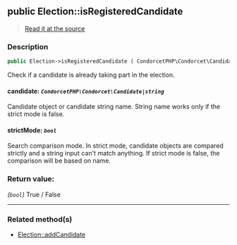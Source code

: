 ## public Election::isRegisteredCandidate

> [Read it at the source](https://github.com/julien-boudry/Condorcet/blob/master/src/ElectionProcess/CandidatesProcess.php#L89)

### Description    

```php
public Election->isRegisteredCandidate ( CondorcetPHP\Condorcet\Candidate|string $candidate [, bool $strictMode = true] ): bool
```

Check if a candidate is already taking part in the election.
    

#### **candidate:** *`CondorcetPHP\Condorcet\Candidate|string`*   
Candidate object or candidate string name. String name works only if the strict mode is false.    


#### **strictMode:** *`bool`*   
Search comparison mode. In strict mode, candidate objects are compared strictly and a string input can't match anything.
If strict mode is false, the comparison will be based on name.    


### Return value:   

*(`bool`)* True / False


---------------------------------------

### Related method(s)      

* [Election::addCandidate](/Docs/ApiReferences/Election%20Class/public%20Election--addCandidate.md)    
